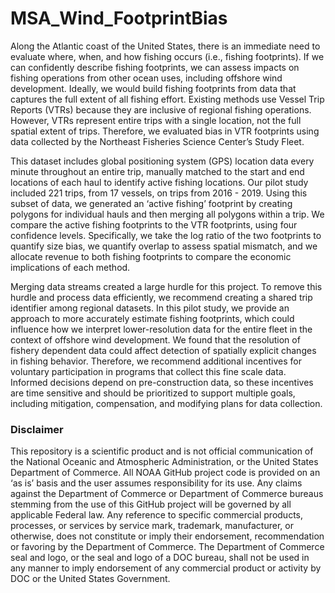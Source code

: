 # MSA_Wind_FootprintBias
Along the Atlantic coast of the United States, there is an immediate need to evaluate where, when, and how fishing occurs (i.e., fishing footprints). If we can confidently describe fishing footprints, we can assess impacts on fishing operations from other ocean uses, including offshore wind development. Ideally, we would build fishing footprints from data that captures the full extent of all fishing effort. Existing methods use Vessel Trip Reports (VTRs) because they are inclusive of regional fishing operations. However, VTRs represent entire trips with a single location, not the full spatial extent of trips. Therefore, we evaluated bias in VTR footprints using data collected by the Northeast Fisheries Science Center’s Study Fleet.

This dataset includes global positioning system (GPS) location data every minute throughout an entire trip, manually matched to the start and end locations of each haul to identify active fishing locations. Our pilot study included 221 trips, from 17 vessels, on trips from 2016 - 2019. Using this subset of data, we generated an ‘active fishing’ footprint by creating polygons for individual hauls and then merging all polygons within a trip.  We compare the active fishing footprints to the VTR footprints, using four confidence levels. Specifically, we take the log ratio of the two footprints to quantify size bias, we quantify overlap to assess spatial mismatch, and we allocate revenue to both fishing footprints to compare the economic implications of each method.

Merging data streams created a large hurdle for this project. To remove this hurdle and process data efficiently, we recommend creating a shared trip identifier among regional datasets. In this pilot study, we provide an approach to more accurately estimate fishing footprints, which could influence how we interpret lower-resolution data for the entire fleet in the context of offshore wind development. We found that the resolution of fishery dependent data could affect detection of spatially explicit changes in fishing behavior. Therefore, we recommend additional incentives for voluntary participation in programs that collect this fine scale data. Informed decisions depend on pre-construction data, so these incentives are time sensitive and should be prioritized to support multiple goals, including mitigation, compensation, and modifying plans for data collection.


### Disclaimer
This repository is a scientific product and is not official communication of the National Oceanic and Atmospheric Administration, or the United States Department of Commerce. All NOAA GitHub project code is provided on an ‘as is’ basis and the user assumes responsibility for its use. Any claims against the Department of Commerce or Department of Commerce bureaus stemming from the use of this GitHub project will be governed by all applicable Federal law. Any reference to specific commercial products, processes, or services by service mark, trademark, manufacturer, or otherwise, does not constitute or imply their endorsement, recommendation or favoring by the Department of Commerce. The Department of Commerce seal and logo, or the seal and logo of a DOC bureau, shall not be used in any manner to imply endorsement of any commercial product or activity by DOC or the United States Government.
